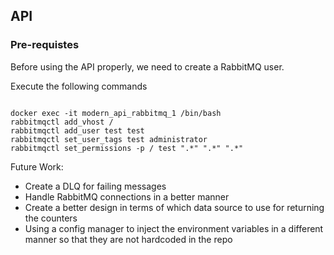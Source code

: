 ## API

### Pre-requistes

Before using the API properly, we need to create a RabbitMQ user.

Execute the following commands

```

docker exec -it modern_api_rabbitmq_1 /bin/bash
rabbitmqctl add_vhost /
rabbitmqctl add_user test test
rabbitmqctl set_user_tags test administrator
rabbitmqctl set_permissions -p / test ".*" ".*" ".*"

```

Future Work:

- Create a DLQ for failing messages
- Handle RabbitMQ connections in a better manner
- Create a better design in terms of which data source to use for returning the counters
- Using a config manager to inject the environment variables in a different manner so that they are not hardcoded in the repo
